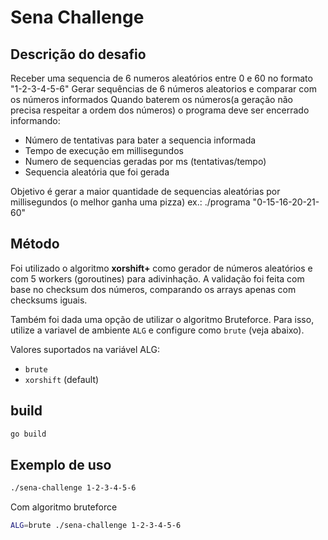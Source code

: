 # Sena Challenge

## Descrição do desafio

Receber uma sequencia de 6 numeros aleatórios entre 0 e 60 no formato "1-2-3-4-5-6" 
Gerar sequências de 6 números aleatorios e comparar com os números informados
Quando baterem os números(a geração não precisa respeitar a ordem dos números) o programa deve ser encerrado informando:
* Número de tentativas para bater a sequencia informada
* Tempo de execução em millisegundos
* Numero de sequencias geradas por ms (tentativas/tempo)
* Sequencia aleatória que foi gerada

Objetivo é gerar a maior quantidade de sequencias aleatórias por millisegundos
(o melhor ganha uma pizza)
ex.: ./programa "0-15-16-20-21-60"

## Método

Foi utilizado o algoritmo **xorshift+** como gerador de números aleatórios e com 5 workers (goroutines) para adivinhação. A validação foi feita com base no checksum dos números, comparando os arrays apenas com checksums iguais.

Também foi dada uma opção de utilizar o algoritmo Bruteforce. Para isso, utilize a variavel
de ambiente `ALG` e configure como `brute` (veja abaixo).

Valores suportados na variável ALG:

 - `brute`
 - `xorshift` (default)

## build

```bash
go build
```

## Exemplo de uso

```bash
./sena-challenge 1-2-3-4-5-6
```

Com algoritmo bruteforce

```bash
ALG=brute ./sena-challenge 1-2-3-4-5-6
```
